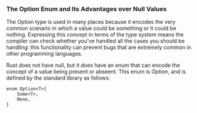 ### The Option Enum and Its Advantages over Null Values ###

The Option type is used in many places because it encodes the very common scenario in which a value could be something or it could be nothing. Expressing this concept in terms of the type system means the compiler can check whether you've handled all the cases you should be handling: this functionality can prevent bugs that are extremely common in other programming languages.

Rust does not have null, but it does have an enum that can encode the concept of a value being present or abseent. This enum is _Option<T>_, and is defined by the standard library as follows:
````
enum Option<T>{
    Some<T>,
    None,
}
````